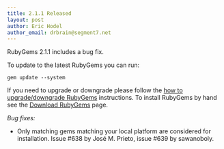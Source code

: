 ```yaml
---
title: 2.1.1 Released
layout: post
author: Eric Hodel
author_email: drbrain@segment7.net
---
```


RubyGems 2.1.1 includes a bug fix.

To update to the latest RubyGems you can run:

    gem update --system

If you need to upgrade or downgrade please follow the [how to upgrade/downgrade
RubyGems][upgrading] instructions.  To install RubyGems by hand see the
[Download RubyGems][download] page.


_Bug fixes:_

* Only matching gems matching your local platform are considered for installation.  Issue #638 by José M. Prieto, issue #639 by sawanoboly.

[download]: http://rubygems.org/pages/download
[upgrading]: http://docs.seattlerb.org/rubygems/UPGRADING_rdoc.html
